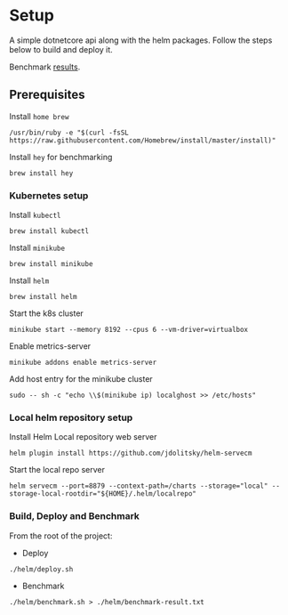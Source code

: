 # Setup

A simple dotnetcore api along with the helm packages. Follow the steps below to build and deploy it.  

Benchmark [results](./helm/benchmark-result.txt).

## Prerequisites

Install `home brew`  
```shell
/usr/bin/ruby -e "$(curl -fsSL https://raw.githubusercontent.com/Homebrew/install/master/install)"
```

Install `hey` for benchmarking
```shell
brew install hey
```

### Kubernetes setup

Install `kubectl`
```shell
brew install kubectl
```

Install `minikube` 
```shell
brew install minikube
```

Install `helm`
```shell
brew install helm
```

Start the k8s cluster
```shell
minikube start --memory 8192 --cpus 6 --vm-driver=virtualbox
```

Enable metrics-server
```shell
minikube addons enable metrics-server
```

Add host entry for the minikube cluster
```shell
sudo -- sh -c "echo \\$(minikube ip) localghost >> /etc/hosts"
```

### Local helm repository setup
Install Helm Local repository web server
```shell
helm plugin install https://github.com/jdolitsky/helm-servecm
```

Start the local repo server
```
helm servecm --port=8879 --context-path=/charts --storage="local" --storage-local-rootdir="${HOME}/.helm/localrepo"
```

### Build, Deploy and Benchmark

From the root of the project:

- Deploy
```shell
./helm/deploy.sh
```

- Benchmark
```shell
./helm/benchmark.sh > ./helm/benchmark-result.txt
```

